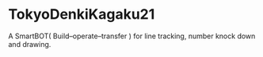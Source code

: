 # TokyoDenkiKagaku21
A SmartBOT( Build–operate–transfer ) for line tracking, number knock down and drawing.
